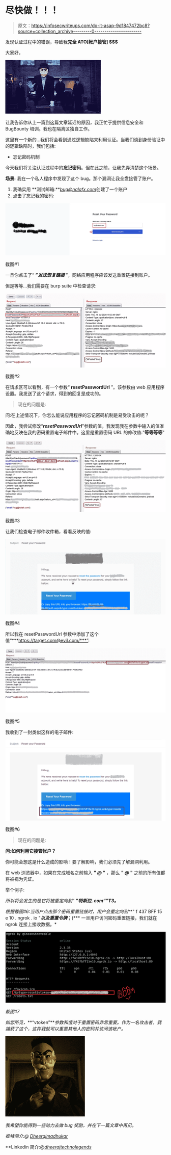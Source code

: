 # 尽快做！！！

> 原文：<https://infosecwriteups.com/do-it-asap-9d1847472bc8?source=collection_archive---------0----------------------->

发现认证过程中的错误，导致我**完全 ATO[帐户接管] $$$**

大家好，

![](img/205e6c1bc60621f5acece9f9a3f68053.png)

让我告诉你从上一篇到这篇文章延迟的原因，我正忙于提供信息安全和 BugBounty 培训。我也在隔离区独自工作。

这里有一个新的…我们将会看到通过逻辑缺陷来利用认证。当我们谈到身份验证中的逻辑缺陷时，我们包括:

*   忘记密码机制

今天我们将关注认证过程中的**忘记密码**。但在此之前，让我先弄清楚这个场景。

**场景:** 我在一个私人程序中发现了这个 bug。那个漏洞让我全盘接管了账户。

1.  我确实用
    **测试邮箱:***bug@nalafx.com*创建了一个账户
2.  点击了忘记我的密码:

![](img/7ebfa299098f1fa9a4d5c2ce18549968.png)

截图#1

一旦你点击了“ ***”发送恢复链接*** ”，网络应用程序应该发送重置链接到账户。

但是等等…我们需要在 burp suite 中检查请求:

![](img/2f385b44c0f3f3609874b860dfbddc07.png)

截图#2

在请求区可以看到，有一个参数“ **resetPasswordUrl** ”。该参数由 web 应用程序设置。我发送了这个请求，得到的回复是成功的。

> 现在的问题是:

问:在上述情况下，你怎么能说应用程序的忘记密码机制是易受攻击的呢？

因此，我尝试修改“***resetPasswordUrl***”参数的值，我发现我在参数中输入的值准确地反映在我的密码重置电子邮件中。这里是重置密码 URL 的修改值:"**等等等等**"

![](img/5d52aeb2e3cdebbb243c1952a2af167c.png)

截图#3

让我们检查电子邮件收件箱，看看反映的值:

![](img/e536fa2fed491c01726ea870698683b6.png)

截图#4

所以我在 resetPasswordUrl 参数中添加了这个值“***https://target.com@evil.com/***”:

![](img/1a42876da4b699bf1210c70d0b791dc1.png)

截图#5

我收到了一封类似这样的电子邮件:

![](img/01c44a30b4dc285cb7b7728532095bcf.png)

截图#6

> 现在的问题是:

**问:如何利用它接管帐户？**

你可能会想这是什么造成的影响！要了解影响，我们必须先了解漏洞利用。

在 web 浏览器中，如果在完成域名之前输入 **" *@* "** ，那么 **" *@* "** 之前的所有值都将被视为凭证。

举个例子:[](https://twitter.com@tesla.com)

*所以将会发生的是它将被重定向到“ ***”特斯拉. com“*”T3。***

*根据截图#6:当用户点击那个密码重置链接时，用户会重定向到***" f 437 BFF 15 e 10 . ngrok . io "***以及重置令牌***；)*** 一旦用户访问密码重置链接，我们就在 ngrok 连接上接收数据。*

*![](img/f4ea35b5f9fe85c2df1daa70d9402369.png)*

*截图#7*

*如您所见，***“vtoken”***参数和值对于重置密码非常重要。作为一名攻击者，我捕获了这个，这样我就可以重置其他人的密码并访问该帐户。*

*![](img/18f7f6e06b03ef2e1c470e5420162ae7.png)*

*我希望你能得到一些动力去做 bug 奖励，并在下一篇文章中再见。*

**推特简介:@* [Dheerajmadhukar](https://twitter.com/Dheerajmadhukar)*

**Linkedin 简介:@*[dheerajtechnolegends](https://www.linkedin.com/in/dheerajtechnolegends/)*